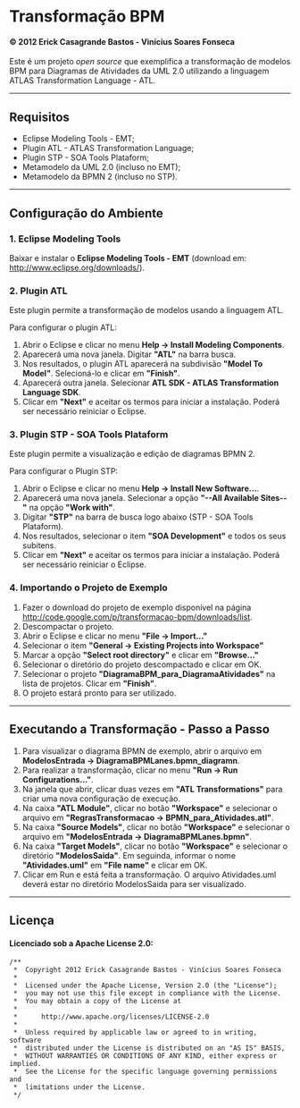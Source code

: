 # Transformação BPM #

#### © 2012 Erick Casagrande Bastos - Vinícius Soares Fonseca ####

Este é um projeto _open source_ que exemplifica a transformação de modelos BPM para Diagramas de Atividades da UML 2.0 utilizando a linguagem ATLAS Transformation Language - ATL.


---

## Requisitos ##

  * Eclipse Modeling Tools - EMT;
  * Plugin ATL - ATLAS Transformation Language;
  * Plugin STP - SOA Tools Plataform;
  * Metamodelo da UML 2.0 (incluso no EMT);
  * Metamodelo da BPMN 2 (incluso no STP).


---

## Configuração do Ambiente ##

### 1. Eclipse Modeling Tools ###

Baixar e instalar o **Eclipse Modeling Tools - EMT** (download em: http://www.eclipse.org/downloads/).

### 2. Plugin ATL ###

Este plugin permite a transformação de modelos usando a linguagem ATL.

Para configurar o plugin ATL:
  1. Abrir o Eclipse e clicar no menu **Help -> Install Modeling Components**.
  1. Aparecerá uma nova janela. Digitar **"ATL"** na barra busca.
  1. Nos resultados, o plugin ATL aparecerá na subdivisão **"Model To Model"**. Selecioná-lo e clicar em **"Finish"**.
  1. Aparecerá outra janela. Selecionar **ATL SDK - ATLAS Transformation Language SDK**.
  1. Clicar em **"Next"** e aceitar os termos para iniciar a instalação. Poderá ser necessário reiniciar o Eclipse.

### 3. Plugin STP - SOA Tools Plataform ###

Este plugin permite a visualização e edição de diagramas BPMN 2.

Para configurar o Plugin STP:
  1. Abrir o Eclipse e clicar no menu **Help -> Install New Software...**.
  1. Aparecerá uma nova janela. Selecionar a opção **"--All Available Sites--"** na opção **"Work with"**.
  1. Digitar **"STP"** na barra de busca logo abaixo (STP - SOA Tools Plataform).
  1. Nos resultados, selecionar o item **"SOA Development"** e todos os seus subitens.
  1. Clicar em **"Next"** e aceitar os termos para iniciar a instalação. Poderá ser necessário reiniciar o Eclipse.

### 4. Importando o Projeto de Exemplo ###

  1. Fazer o download do projeto de exemplo disponível na página http://code.google.com/p/transformacao-bpm/downloads/list.
  1. Descompactar o projeto.
  1. Abrir o Eclipse e clicar no menu **"File -> Import..."**
  1. Selecionar o item **"General -> Existing Projects into Workspace"**
  1. Marcar a opção **"Select root directory"** e clicar em **"Browse..."**
  1. Selecionar o diretório do projeto descompactado e clicar em OK.
  1. Selecionar o projeto **"DiagramaBPM\_para\_DiagramaAtividades"** na lista de projetos. Clicar em **"Finish"**.
  1. O projeto estará pronto para ser utilizado.


---

## Executando a Transformação - Passo a Passo ##

  1. Para visualizar o diagrama BPMN de exemplo, abrir o arquivo em **ModelosEntrada -> DiagramaBPMLanes.bpmn\_diagramn**.
  1. Para realizar a transformação, clicar no menu **"Run -> Run Configurations..."**.
  1. Na janela que abrir, clicar duas vezes em **"ATL Transformations"** para criar uma nova configuração de execução.
  1. Na caixa **"ATL Module"**, clicar no botão **"Workspace"** e selecionar o arquivo em **"RegrasTransformacao -> BPMN\_para\_Atividades.atl"**.
  1. Na caixa **"Source Models"**, clicar no botão **"Workspace"** e selecionar o arquivo em **"ModelosEntrada -> DiagramaBPMLanes.bpmn"**.
  1. Na caixa **"Target Models"**, clicar no botão **"Workspace"** e selecionar o diretório **"ModelosSaida"**. Em seguinda, informar o nome **"Atividades.uml"** em **"File name"** e clicar em OK.
  1. Clicar em Run e está feita a transformação. O arquivo Atividades.uml deverá estar no diretório ModelosSaida para ser visualizado.


---

## Licença ##
#### Licenciado sob a Apache License 2.0: ####


```
/**
 *  Copyright 2012 Erick Casagrande Bastos - Vinícius Soares Fonseca
 *
 *  Licensed under the Apache License, Version 2.0 (the "License");
 *  you may not use this file except in compliance with the License.
 *  You may obtain a copy of the License at
 *
 *      http://www.apache.org/licenses/LICENSE-2.0
 *
 *  Unless required by applicable law or agreed to in writing, software
 *  distributed under the License is distributed on an "AS IS" BASIS,
 *  WITHOUT WARRANTIES OR CONDITIONS OF ANY KIND, either express or implied.
 *  See the License for the specific language governing permissions and
 *  limitations under the License.
 */
```